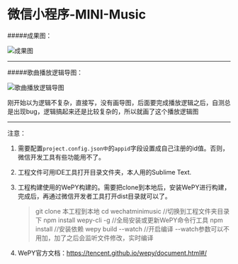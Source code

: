 # 微信小程序-MINI-Music

#####成果图：  

![成果图](./music.gif)

----

#####歌曲播放逻辑导图：  

![歌曲播放逻辑导图](https://github.com/longyinzaitian/wechatminimusic/blob/master/%E6%AD%8C%E6%9B%B2%E6%92%AD%E6%94%BE%E9%80%BB%E8%BE%91%E5%AF%BC%E5%9B%BE.png)

刚开始以为逻辑不复杂，直接写，没有画导图，后面要完成播放逻辑之后，自测总是出现bug，逻辑搞起来还是比较复杂的，所以就画了这个播放逻辑图


---

注意：  
1. 需要配置`project.config.json中`的`appid`字段设置成自己注册的id值。否则，微信开发工具有些功能用不了。
2. 工程文件可用IDE工具打开目录文件夹，本人用的Sublime Text.
3. 工程构建使用的WePY构建的。需要把clone到本地后，安装WePY进行构建，完成后，再通过微信开发者工具打开dist目录就可以了。
	> git clone 本工程到本地
	> cd wechatminimusic       //切换到工程文件夹目录下
	> npm install wepy-cli -g  //全局安装或更新WePY命令行工具
	> npm  install             //安装依赖
	> wepy build --watch       //开启编译   --watch参数可以不用加，加了之后会监听文件修改，实时编译

4. WePY官方文档：https://tencent.github.io/wepy/document.html#/

